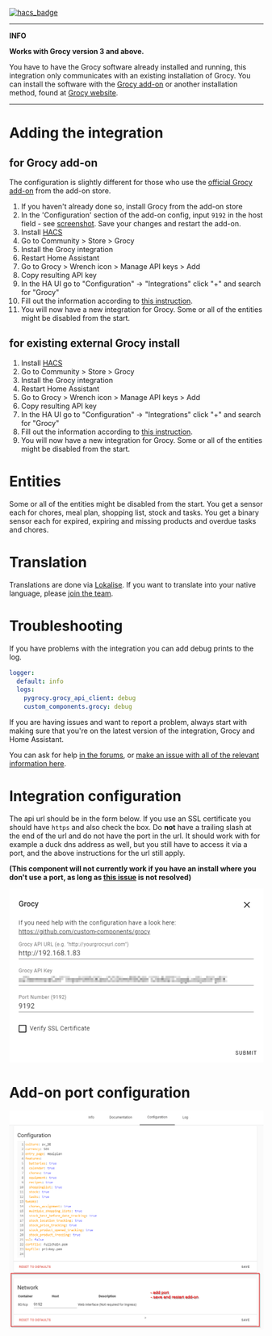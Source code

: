 [![hacs_badge](https://img.shields.io/badge/HACS-Default-orange.svg)](https://github.com/custom-components/hacs)

---
**INFO**

**Works with Grocy version 3 and above.**

You have to have the Grocy software already installed and running, this integration only communicates with an existing installation of Grocy. You can install the software with the [Grocy add-on](https://github.com/hassio-addons/addon-grocy) or another installation method, found at [Grocy website](https://grocy.info/).

---


# Adding the integration
## <a name="addon"></a>for Grocy add-on

The configuration is slightly different for those who use the [official Grocy add-on](https://github.com/hassio-addons/addon-grocy) from the add-on store.

1. If you haven't already done so, install Grocy from the add-on store
2. In the 'Configuration' section of the add-on config, input `9192` in the host field - see [screenshot](#screenshot). Save your changes and restart the add-on.
3. Install [HACS](https://hacs.xyz/)
4. Go to Community > Store > Grocy
5. Install the Grocy integration
6. Restart Home Assistant
7. Go to Grocy > Wrench icon > Manage API keys > Add
8. Copy resulting API key
9. In the HA UI go to "Configuration" -> "Integrations" click "+" and search for "Grocy"
10. Fill out the information according to [this instruction](#integration-configuration).
11. You will now have a new integration for Grocy. Some or all of the entities might be disabled from the start.


## <a name="external"></a> for existing external Grocy install

1. Install [HACS](https://hacs.xyz/)
2. Go to Community > Store > Grocy
3. Install the Grocy integration
4. Restart Home Assistant
5. Go to Grocy > Wrench icon > Manage API keys > Add
6. Copy resulting API key
7. In the HA UI go to "Configuration" -> "Integrations" click "+" and search for "Grocy"
8. Fill out the information according to [this instruction](#integration-configuration).
9. You will now have a new integration for Grocy. Some or all of the entities might be disabled from the start.


# Entities
Some or all of the entities might be disabled from the start.
You get a sensor each for chores, meal plan, shopping list, stock and tasks.
You get a binary sensor each for expired, expiring and missing products and overdue tasks and chores.

# Translation
Translations are done via [Lokalise](https://app.lokalise.com/public/260939135f7593a05f2b79.75475372/). If you want to translate into your native language, please [join the team](https://app.lokalise.com/public/260939135f7593a05f2b79.75475372/).

# Troubleshooting

If you have problems with the integration you can add debug prints to the log.

```yaml
logger:
  default: info
  logs:
    pygrocy.grocy_api_client: debug
    custom_components.grocy: debug
```

If you are having issues and want to report a problem, always start with making sure that you're on the latest version of the integration, Grocy and Home Assistant.

You can ask for help [in the forums](https://community.home-assistant.io/t/grocy-custom-component-and-card-s/218978), or [make an issue with all of the relevant information here](https://github.com/custom-components/grocy/issues/new?assignees=&labels=&template=bug_report.md&title=).


# <a name="integration-configuration"></a>Integration configuration

The api url should be in the form below. If you use an SSL certificate you should have `https` and also check the box. Do **not** have a trailing slash at the end of the url and do not have the port in the url. It should work with for example a duck dns address as well, but you still have to access it via a port, and the above instructions for the url still apply.

**(This component will not currently work if you have an install where you don't use a port, as long as [this issue](https://github.com/SebRut/pygrocy/issues/121) is not resolved)**

![alt text](grocy-integration-config.png)

# <a name="screenshot"></a>Add-on port configuration
![alt text](grocy-addon-config.png)
